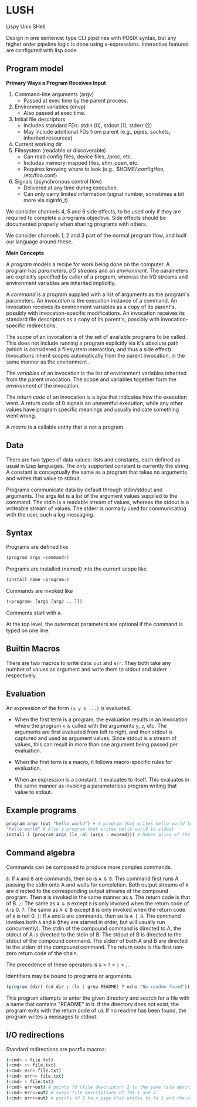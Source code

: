 LUSH
====
Lispy Unix SHell

Design in one sentence: type CLI pipelines with POSIX syntax, but any higher order pipeline logic is done using s-expressions.
Interactive features are configured with lisp code.

## Program model

**Primary Ways a Program Receives Input**

1. Command-line arguments (argv)
	- Passed at exec time by the parent process.
2. Environment variables (envp)
	- Also passed at exec time.
3. Initial file descriptors
	- Includes standard FDs: stdin (0), stdout (1), stderr (2)
	- May include additional FDs from parent (e.g., pipes, sockets, inherited resources)
4. Current working dir
5. Filesystem (readable or discoverable)
	- Can read config files, device files, /proc, etc.
	- Includes memory-mapped files, shm_open, etc.
	- Requires knowing where to look (e.g., $HOME/.config/foo, /etc/foo.conf)
6. Signals (asynchronous control flow)
	- Delivered at any time during execution.
	- Can only carry limited information (signal number, sometimes a bit more via siginfo_t)

We consider channels 4, 5 and 6 side effects, to be used only if they are required to complete a programs objective.
Side effects should be documented properly when sharing programs with others.

We consider channels 1, 2 and 3 part of the normal program flow, and built our language around these.

**Main Concepts**

A *program* models a recipe for work being done on the computer.
A program has *parameters*, *I/O streams* and an *environment*.
The parameters are explicitly specified by caller of a program, whereas the I/O streams and environment variables are inherited implicitly.

A *command* is a program supplied with a list of arguments as the program's parameters.
An *invocation* is the execution instance of a command.
An invocation receives its environment variables as a copy of its parent's, possibly with invocation-specific modifications.
An invocation receives its standard file descriptors as a copy of its parent's, possibly with invocation-specific redirections.

The *scope* of an invocation is of the set of available programs to be called.
This does not include running a program explicitly via it's absolute path (which is considered a filesystem interaction, and thus a side effect).
Invocations inherit scopes automatically from the parent invocation, in the same manner as the environment .

The *variables* of an invocation is the list of environment variables inherited from the parent invocation.
The scope and variables together form the *environment* of the invocation.

The *return code* of an invocation is a byte that indicates how the execution went.
A return code of 0 signals an uneventful execution, while any other values have program specific meanings and usually indicate something went wrong.

A *macro* is a callable entity that is not a program.

## Data

There are two types of data values: lists and constants, each defined as usual in Lisp languages.
The only supported constant is currently the string. A constant is conceptually the same as a program that takes no arguments and writes that value to stdout. 

Programs communicate data by default through stdin/stdout and arguments.
The args list is a list of the argument values supplied to the command.
The stdin is a readable stream of values, whereas the stdout is a writeable stream of values.
The stderr is normally used for communicating with the user, such a log messaging.

## Syntax

Programs are defined like
```r
(program args <command>)
```

Programs are installed (named) into the current scope like
```r
(install name <program>)
```

Commands are invoked like
```r
(<program> [arg1 [arg2 ...]])
```

Comments start with `#`.

At the top level, the outermost parameters are optional if the command is typed on one line.

## Builtin Macros

There are two macros to write data: `out` and `err`. They both take any number of values as argument and write them to stdout and stderr respectively.

## Evaluation

An expression of the form `(x y z ...)` is evaluated.

- When the first term is a program, the evaluation results in an invocation where the program `x` is called with the arguments `y`, `z`, etc.
The arguments are first evaluated from left to right, and their stdout is captured and used as argument values.
Since stdout is a stream of values, this can result in more than one argument being passed per evaluation.

- When the first term is a macro, it follows macro-specific rules for evaluation.

- When an expression is a constant, it evaluates to itself. This evaluates in the same manner as invoking a parameterless program writing that value to stdout.

## Example programs

```r
program args (out "hello world") # A program that writes hello world to stdout
"hello world" # Also a program that writes hello world to stdout
install l (program args (ls -al (args | expand))) # Makes alias of the `ls -al` command available in the current scope
```

## Command algebra
Commands can be composed to produce more complex commands.

*`&`*: If `A` and `B` are commands, then so is `A & B`. This command first runs A passing the stdin onto A and waits for completion. Both output streams of `A` are directed to the corresponding output streams of the compound program. Then `B` is invoked in the same manner as `A`. The return code is that of B.
*`;`*: The same as `A & B` except `B` is only invoked when the return code of `A` is 0.
*`?`*: The same as `A & B` except `B` is only invoked when the return code of `A` is not 0.
*`|`*: If `A` and `B` are commands, then so is `A | B`. The command invokes both `A` and `B` (they are started in order, but will usually run concurrently). The stdin of the compound command is directed to A, the stdout of A is directed to the stdin of B. The stdout of B is directed to the stdout of the compound command. The stderr of both A and B are directed to the stderr of the compound command. The return code is the first non-zero return code of the chain.

The precedence of these operators is `&` > `?` > `|`  > `;`.

Identifiers may be bound to programs or arguments.

```r
(program (dir) (cd dir ; (ls | grep README) ? echo "No readme found"))
```

This program attempts to enter the given directory and search for a file with a name that contains "README" in it. If the directory does not exist, the program exits with the return code of `cd`. If no readme has been found, the program writes a messages to stdout.


## I/O redirections
Standard redirections are postfix macros:

```sh
(<cmd> > file.txt)
(<cmd> >> file.txt)
(<cmd> err> file.txt)
(<cmd> err>> file.txt)
(<cmd> < file.txt)
(<cmd> err>out) # points fd (file descriptor) 2 to the same file description as fd 1.
(<cmd> err<>out) # swaps file descriptions of fds 1 and 2.
(<cmd> err+>out) # points fd 2 to a pipe that writes to fd 1 and the original file description of fd 2.
```

<!--

### Output capture
There are three ways to capture output as a byte sequence and rebind this an argument to another program.

*`(cmd)`*: Evaluates cmd, sends stderr to parent, and captures stdout. If return code is nonzero, evaluation of parent is aborted.
*`?(cmd)`*: Evaluates cmd and captures return code as bytestring of length 1. Stdout and stderr are sent to parent.
*`$(cmd)`*: Evaluates cmd and captures triple (stdout stderr returncode).

The program `rc` takes one byte n as parameter and exits with return code n upon invocation.
The program `echo` takes a bytestring as argument and writes this to stdout.

```py
(program n) ≡ (program ?(rc n))
(program b) ≡ (program (echo b))
```

## Wire format
A *byte* is a number between 0 and 255 (inclusive).
A *value* is a sequence of bytes that does not contain the byte 0.
A *bytestream* is a sequence of bytes (including 0-bytes) which can only be traversed once, and only in a sequential manner.


### List encoding
Lists are supported by Lush.
It also acts as a mapping by the following convention: a list entry that contains an `=` character can be treated as a key-value pair, whereby the bytestring before the first `=` is treated as key.
Lists are represented in memory by a series of bytestrings, separated by a US (Unit Separator/31/1F) byte.
Lists can be nested, where byte SI (Shift In/14/E) opens a nested list, and byte SO (Shift Out/15/F) closes it.

-->

